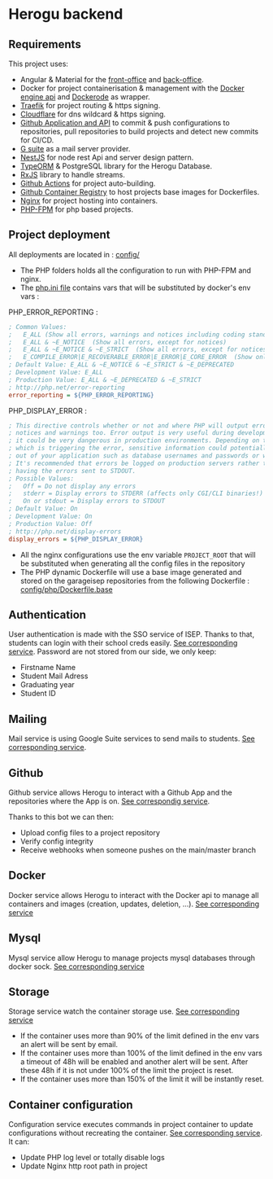 # Herogu backend

## Requirements
This project uses:
* Angular & Material for the [front-office](https://github.com/garage-isep/herogu-front) and [back-office](https://github.com/garage-isep/herogu-admin).
* Docker for project containerisation & management with the [Docker engine api](https://docs.docker.com/engine/api/v1.41/) and [Dockerode](https://www.npmjs.com/package/dockerode) as wrapper.
* [Traefik](https://doc.traefik.io/traefik/) for project routing & https signing. 
* [Cloudflare](https://cloudflare.com) for dns wildcard & https signing.
* [Github Application and API](https://github.com/apps/herogu-app) to commit & push configurations to repositories, pull repositories to build projects and detect new commits for CI/CD.
* [G suite](https://workspace.google.fr/) as a mail server provider.
* [NestJS](https://nestjs.com/) for node rest Api and server design pattern.
* [TypeORM](https://typeorm.io/#/) & PostgreSQL library for the Herogu Database.
* [RxJS](https://rxjs.dev/) library to handle streams.
* [Github Actions](https://github.com/features/actions) for project auto-building.
* [Github Container Registry](https://docs.github.com/en/packages/working-with-a-github-packages-registry/working-with-the-container-registry) to host projects base images for Dockerfiles. 
* [Nginx](https://www.nginx.com/) for project hosting into containers.
* [PHP-FPM](https://www.php.net/manual/fr/install.fpm.php) for php based projects.
## Project deployment
All deployments are located in : [config/](config/)
* The PHP folders holds all the configuration to run with PHP-FPM and nginx.
* The [php.ini file](config/php/php.ini) contains vars that will be substituted by docker's env vars :

PHP_ERROR_REPORTING : 
```ini
; Common Values:
;   E_ALL (Show all errors, warnings and notices including coding standards.)
;   E_ALL & ~E_NOTICE  (Show all errors, except for notices)
;   E_ALL & ~E_NOTICE & ~E_STRICT  (Show all errors, except for notices and coding standards warnings.)
;   E_COMPILE_ERROR|E_RECOVERABLE_ERROR|E_ERROR|E_CORE_ERROR  (Show only errors)
; Default Value: E_ALL & ~E_NOTICE & ~E_STRICT & ~E_DEPRECATED
; Development Value: E_ALL
; Production Value: E_ALL & ~E_DEPRECATED & ~E_STRICT
; http://php.net/error-reporting
error_reporting = ${PHP_ERROR_REPORTING}
```

PHP_DISPLAY_ERROR :
```ini
; This directive controls whether or not and where PHP will output errors,
; notices and warnings too. Error output is very useful during development, but
; it could be very dangerous in production environments. Depending on the code
; which is triggering the error, sensitive information could potentially leak
; out of your application such as database usernames and passwords or worse.
; It's recommended that errors be logged on production servers rather than
; having the errors sent to STDOUT.
; Possible Values:
;   Off = Do not display any errors 
;   stderr = Display errors to STDERR (affects only CGI/CLI binaries!)   
;   On or stdout = Display errors to STDOUT
; Default Value: On
; Development Value: On
; Production Value: Off
; http://php.net/display-errors
display_errors = ${PHP_DISPLAY_ERROR}
```
* All the nginx configurations use the env variable `PROJECT_ROOT` that will be substituted when generating all the config files in the repository
* The PHP dynamic Dockerfile will use a base image generated and stored on the garageisep repositories from the following Dockerfile : [config/php/Dockerfile.base](config/php/Dockerfile.base)

## Authentication
User authentication is made with the SSO service of ISEP. Thanks to that, students can login with their school creds easily. [See corresponding service](src/services/sso.service.ts).
Password are not stored from our side, we only keep:
 * Firstname Name
 * Student Mail Adress
 * Graduating year
 * Student ID

## Mailing
Mail service is using Google Suite services to send mails to students. [See corresponding service](src/services/mailer.service.ts).

## Github
Github service allows Herogu to interact with a Github App and the repositories where the App is on. [See correspondig service](src/services/github.service.ts).

Thanks to this bot we can then:
 * Upload config files to a project repository
 * Verify config integrity
 * Receive webhooks when someone pushes on the main/master branch

## Docker
Docker service allows Herogu to interact with the Docker api to manage all containers and images (creation, updates, deletion, ...). [See corresponding service](src/services/docker.service.ts)

## Mysql
Mysql service allow Herogu to manage projects mysql databases through docker sock. [See corresponding service](src/services/mysql.service.ts)

## Storage
Storage service watch the container storage use. [See corresponding service](src/services/storage.service.ts)
 * If the container uses more than 90% of the limit defined in the env vars an alert will be sent by email.
 * If the container uses more than 100% of the limit defined in the env vars a timeout of 48h will be enabled and another alert will be sent. After these 48h if it is not under 100% of the limit the project is reset.
 * If the container uses more than 150% of the limit it will be instantly reset.

## Container configuration
Configuration service executes commands in project container to update configurations without recreating the container. [See corresponding service](src/services/config.service.ts). It can:
 * Update PHP log level or totally disable logs
 * Update Nginx http root path in project
